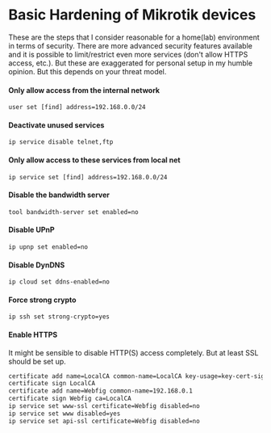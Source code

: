 # Basic Hardening of Mikrotik devices
These are the steps that I consider reasonable for a home(lab) environment in terms of security. There are more advanced security features available and it is possible to limit/restrict even more services (don't allow HTTPS access, etc.). But these are 
exaggerated for personal setup in my humble opinion. But this depends on your threat model.

#### Only allow access from the internal network

`user set [find] address=192.168.0.0/24`

#### Deactivate unused services
`ip service disable telnet,ftp`

#### Only allow access to these services from local net
`ip service set [find] address=192.168.0.0/24`

#### Disable the bandwidth server
`tool bandwidth-server set enabled=no`

#### Disable UPnP
`ip upnp set enabled=no`

#### Disable DynDNS
`ip cloud set ddns-enabled=no`

#### Force strong crypto
`ip ssh set strong-crypto=yes`

#### Enable HTTPS
It might be sensible to disable HTTP(S) access completely. But at least SSL should be set up.
```bash
certificate add name=LocalCA common-name=LocalCA key-usage=key-cert-sign,crl-sign
certificate sign LocalCA
certificate add name=Webfig common-name=192.168.0.1
certificate sign Webfig ca=LocalCA
ip service set www-ssl certificate=Webfig disabled=no
ip service set www disabled=yes
ip service set api-ssl certificate=Webfig disabled=no
```